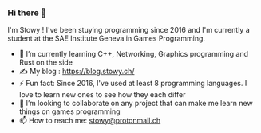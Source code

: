 
<!--
**St0wy/St0wy** is a ✨ _special_ ✨ repository because its `README.md` (this file) appears on your GitHub profile.

Here are some ideas to get you started:

- 🔭 I’m currently working on ...
- 👯 I’m looking to collaborate on ...
- 🤔 I’m looking for help with ... 
- 💬 Ask me about ...
- 😄 Pronouns: ...

-->

### Hi there 👋

I'm Stowy ! I've been stuying programming since 2016 and I'm currently a student at the SAE Institute Geneva in Games Programming.

- 🌱 I’m currently learning C++, Networking, Graphics programming and Rust on the side
- ✍️ My blog : https://blog.stowy.ch/
- ⚡ Fun fact: Since 2016, I've used at least 8 programming languages. I love to learn new ones to see how they each differ
- 👯 I’m looking to collaborate on any project that can make me learn new things on games programming
- 📫 How to reach me: [stowy@protonmail.ch](mailto:stowy@protonmail.ch)
